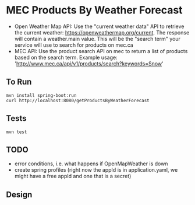 # MEC Products By Weather Forecast
* Open Weather Map API: Use the "current weather data" API to retrieve the current weather: https://openweathermap.org/current.  The response will contain a weather.main value. This will be the "search term" your service will use to search for products on mec.ca
* MEC API: Use the product search API on mec to return a list of products based on the search term.  Example usage: 'http://www.mec.ca/api/v1/products/search?keywords=Snow'
## To Run
```
mvn install spring-boot:run
curl http://localhost:8080/getProductsByWeatherForecast
```

## Tests
```
mvn test
```

## TODO
* error conditions, i.e. what happens if OpenMapWeather is down
* create spring profiles (right now the appId is in application.yaml, we might have a free appId and one that is a secret)

## Design
